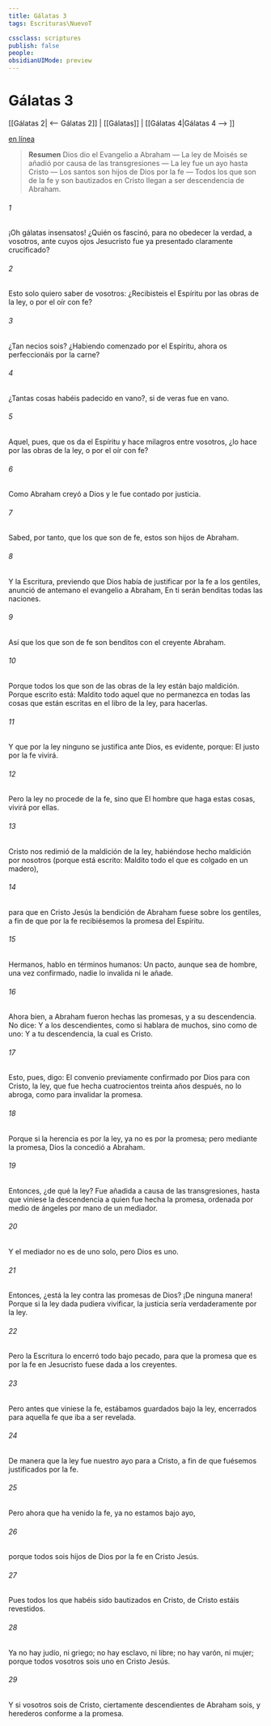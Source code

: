 ```yaml
---
title: Gálatas 3
tags: Escrituras\NuevoT

cssclass: scriptures
publish: false
people:
obsidianUIMode: preview
---
```


# Gálatas 3
[[Gálatas 2| <-- Gálatas 2]] | [[Gálatas]] | [[Gálatas 4|Gálatas 4 --> ]]

[en línea](https://churchofjesuschrist.org/study/scriptures/nt/gal/3?lang=spa)

> __Resumen__
Dios dio el Evangelio a Abraham — La ley de Moisés se añadió por causa de las transgresiones — La ley fue un ayo hasta Cristo — Los santos son hijos de Dios por la fe — Todos los que son de la fe y son bautizados en Cristo llegan a ser descendencia de Abraham.

###### 1 
¡Oh gálatas insensatos! ¿Quién os fascinó, para no obedecer la verdad, a vosotros, ante cuyos ojos Jesucristo fue ya presentado claramente  crucificado?

###### 2 
Esto solo quiero saber de vosotros: ¿Recibisteis el Espíritu por las obras de la ley, o por el oír con fe?

###### 3 
¿Tan necios sois? ¿Habiendo comenzado por el Espíritu, ahora os perfeccionáis por la carne?

###### 4 
¿Tantas cosas habéis padecido en vano?, si de veras fue en vano.

###### 5 
Aquel, pues, que os da el Espíritu y hace milagros entre vosotros, ¿lo hace por las obras de la ley, o por el oír con fe?

###### 6 
Como Abraham creyó a Dios y le fue contado por justicia.

###### 7 
Sabed, por tanto, que los que son de fe, estos son hijos de Abraham.

###### 8 
Y la Escritura, previendo que Dios había de justificar por la fe a los gentiles, anunció de antemano el evangelio a Abraham,  En ti serán benditas todas las naciones.

###### 9 
Así que los que son de fe son benditos con el creyente Abraham.

###### 10 
Porque todos los que son de las obras de la ley están bajo maldición. Porque escrito está: Maldito todo aquel que no permanezca en todas las cosas que están escritas en el libro de la ley, para hacerlas.

###### 11 
Y que por la ley ninguno se justifica ante Dios, es evidente, porque: El justo por la fe vivirá.

###### 12 
Pero la ley no procede de la fe, sino que  El hombre que haga estas cosas, vivirá por ellas.

###### 13 
Cristo nos redimió de la maldición de la ley, habiéndose hecho maldición por nosotros (porque está escrito: Maldito todo el que es colgado en un madero),

###### 14 
para que en Cristo Jesús la bendición de Abraham fuese sobre los gentiles, a fin de que por la fe recibiésemos la promesa del Espíritu.

###### 15 
Hermanos, hablo en términos humanos: Un pacto, aunque sea de hombre, una vez confirmado, nadie lo invalida ni le añade.

###### 16 
Ahora bien, a Abraham fueron hechas las promesas, y a su descendencia. No dice: Y a los descendientes, como si hablara de muchos, sino como de uno: Y a tu descendencia, la cual es Cristo.

###### 17 
Esto, pues, digo: El convenio previamente confirmado por Dios para con Cristo, la ley, que fue hecha cuatrocientos treinta años después, no lo abroga, como para invalidar la promesa.

###### 18 
Porque si la herencia es por la ley, ya no es por la promesa; pero mediante la promesa, Dios la concedió a Abraham.

###### 19 
Entonces, ¿de qué  la ley? Fue añadida a causa de las transgresiones, hasta que viniese la descendencia a quien fue hecha la promesa, ordenada  por medio de ángeles por mano de un mediador.

###### 20 
Y el mediador no es de uno solo, pero Dios es uno.

###### 21 
Entonces, ¿está la ley contra las promesas de Dios? ¡De ninguna manera! Porque si la ley dada pudiera vivificar, la justicia sería verdaderamente por la ley.

###### 22 
Pero la Escritura lo encerró todo bajo pecado, para que la promesa que es por la fe en Jesucristo fuese dada a los creyentes.

###### 23 
Pero antes que viniese la fe, estábamos guardados bajo la ley, encerrados para aquella fe que iba a ser revelada.

###### 24 
De manera que la ley fue nuestro ayo para  a Cristo, a fin de que fuésemos justificados por la fe.

###### 25 
Pero ahora que ha venido la fe, ya no estamos bajo ayo,

###### 26 
porque todos sois hijos de Dios por la fe en Cristo Jesús.

###### 27 
Pues todos los que habéis sido bautizados en Cristo, de Cristo estáis revestidos.

###### 28 
Ya no hay judío, ni griego; no hay esclavo, ni libre; no hay varón, ni mujer; porque todos vosotros sois uno en Cristo Jesús.

###### 29 
Y si vosotros sois de Cristo, ciertamente descendientes de Abraham sois, y herederos conforme a la promesa.

